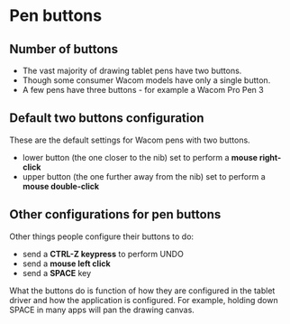 # Pen buttons

## Number of buttons

* The vast majority of drawing tablet pens have two buttons.&#x20;
* Though some consumer Wacom models have only a single button.&#x20;
* A few pens have three buttons - for example a Wacom Pro Pen 3

## Default two buttons configuration&#x20;

These are the default settings for Wacom pens with two buttons.

* lower button (the one closer to the nib) set to perform a **mouse right-click**
* upper button (the one further away from the nib) set to perform a **mouse double-click**

## Other configurations for pen buttons

&#x20;Other things people configure their buttons to do:

* send a **CTRL-Z keypress** to perform UNDO
* send a **mouse left click**
* send a **SPACE** key

What the buttons do is function of how they are configured in the tablet driver and how the application is configured.  For example, holding down SPACE in many apps will pan the drawing canvas.&#x20;



